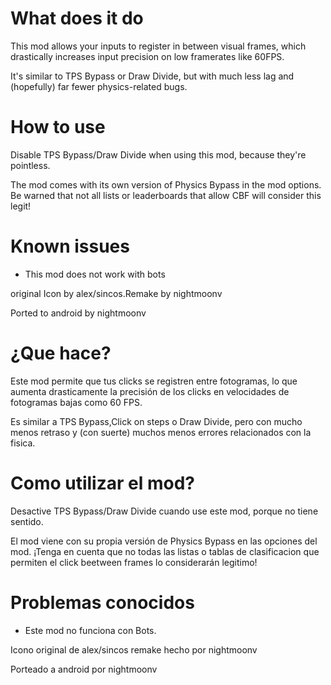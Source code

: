 # What does it do



This mod allows your inputs to register in between visual frames, which drastically increases input precision on low framerates like 60FPS.

It's similar to TPS Bypass or Draw Divide, but with much less lag and (hopefully) far fewer physics-related bugs.



# How to use



Disable TPS Bypass/Draw Divide when using this mod, because they're pointless.



The mod comes with its own version of Physics Bypass in the mod options. Be warned that not all lists or leaderboards that allow CBF will consider this legit!



# Known issues



- This mod does not work with bots



original Icon by alex/sincos.Remake by nightmoonv

Ported to android by nightmoonv



# ¿Que hace?



Este mod permite que tus clicks se registren entre fotogramas, lo que aumenta drasticamente la precisión de los clicks en velocidades de fotogramas bajas como 60 FPS.

Es similar a TPS Bypass,Click on steps o Draw Divide, pero con mucho menos retraso y (con suerte) muchos menos errores relacionados con la fisica.



# Como utilizar el mod?



Desactive TPS Bypass/Draw Divide cuando use este mod, porque no tiene sentido.



El mod viene con su propia versión de Physics Bypass en las opciones del mod. ¡Tenga en cuenta que no todas las listas o tablas de clasificacion que permiten el click beetween frames lo considerarán legitimo!



# Problemas conocidos



- Este mod no funciona con Bots.



Icono original de alex/sincos remake hecho por nightmoonv

Porteado a android por nightmoonv
